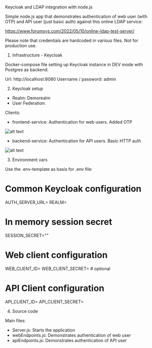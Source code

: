 Keycloak and LDAP integration with node.js

Simple node.js app that demonstrates authentication of web user (with OTP) and API user (just basic auth) against this online LDAP service:

https://www.forumsys.com/2022/05/10/online-ldap-test-server/

Please note that credentials are hardcoded in various files. Not for production use.

1. Infrastructure - Keycloak

Docker-compose file setting up Keycloak instance in DEV mode with Postgres as backend.

Url: http://localhost:8080
Username / password: admin

2. Keycloak setup

- Realm: Demorealm
- User Federation:

Clients:
- frontend-service: Authentication for web users. Added OTP

![alt text](<Skærmbillede 2024-03-18 kl. 22.45.51.png>)

- backend-service: Authentication for API users. Basic HTTP auth

![alt text](<Skærmbillede 2024-03-18 kl. 22.46.25.png>)

3. Environment vars

Use the .env-template as basis for .env file:

# Common Keycloak configuration
AUTH_SERVER_URL=
REALM=

# In memory session secret
SESSION_SECRET=""

# Web client configuration
WEB_CLIENT_ID=
WEB_CLIENT_SECRET= # optional

# API Client configuration
API_CLIENT_ID=
API_CLIENT_SECRET=

4. Source code

Main files:
- Server.js: Starts the application
- webEndpoints.js: Demonstrates authentication of web user
- apiEndpoints.js: Demonstrates authentication of API user




